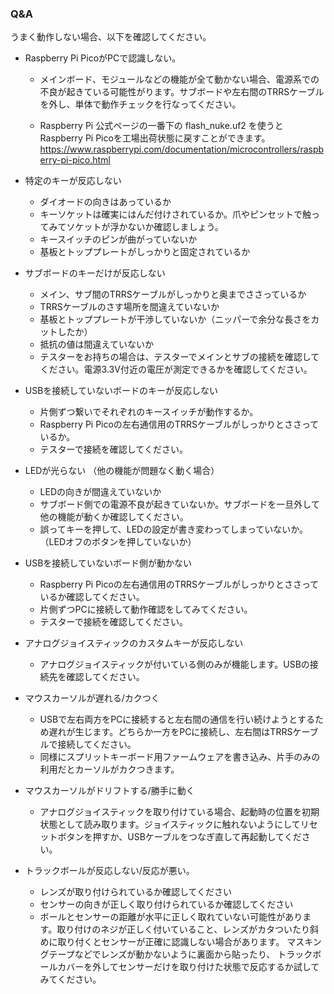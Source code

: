 <!-- ### Monkeypad Build Guide Top Page is here [English](01_build_guide.md)  -->

### Q&A
うまく動作しない場合、以下を確認してください。
- Raspberry Pi PicoがPCで認識しない。
  - メインボード、モジュールなどの機能が全て動かない場合、電源系での不良が起きている可能性がります。サブボードや左右間のTRRSケーブルを外し、単体で動作チェックを行なってください。

  - Raspberry Pi 公式ページの一番下の flash_nuke.uf2 を使うとRaspberry Pi Picoを工場出荷状態に戻すことができます。
https://www.raspberrypi.com/documentation/microcontrollers/raspberry-pi-pico.html

- 特定のキーが反応しない
  - ダイオードの向きはあっているか
  - キーソケットは確実にはんだ付けされているか。爪やピンセットで触ってみてソケットが浮かないか確認しましょう。
  - キースイッチのピンが曲がっていないか
  - 基板とトッププレートがしっかりと固定されているか

- サブボードのキーだけが反応しない
  - メイン、サブ間のTRRSケーブルがしっかりと奥までささっているか
  - TRRSケーブルのさす場所を間違えていないか
  - 基板とトッププレートが干渉していないか（ニッパーで余分な長さをカットしたか）
  - 抵抗の値は間違えていないか
  - テスターをお持ちの場合は、テスターでメインとサブの接続を確認してください。電源3.3V付近の電圧が測定できるかを確認してください。

- USBを接続していないボードのキーが反応しない
  - 片側ずつ繋いでそれぞれのキースイッチが動作するか。
  - Raspberry Pi Picoの左右通信用のTRRSケーブルがしっかりとささっているか。
  - テスターで接続を確認してください。

- LEDが光らない
（他の機能が問題なく動く場合）
  - LEDの向きが間違えていないか
  - サブボード側での電源不良が起きていないか。サブボードを一旦外して他の機能が動くか確認してください。
  - 誤ってキーを押して、LEDの設定が書き変わってしまっていないか。（LEDオフのボタンを押していないか）

- USBを接続していないボード側が動かない
  - Raspberry Pi Picoの左右通信用のTRRSケーブルがしっかりとささっているか確認してください。
  - 片側ずつPCに接続して動作確認をしてみてください。
  - テスターで接続を確認してください。

- アナログジョイスティックのカスタムキーが反応しない
  - アナログジョイスティックが付いている側のみが機能します。USBの接続先を確認してください。

- マウスカーソルが遅れる/カクつく
  - USBで左右両方をPCに接続すると左右間の通信を行い続けようとするため遅れが生じます。どちらか一方をPCに接続し、左右間はTRRSケーブルで接続してください。
  - 同様にスプリットキーボード用ファームウェアを書き込み、片手のみの利用だとカーソルがカクつきます。

- マウスカーソルがドリフトする/勝手に動く
  - アナログジョイスティックを取り付けている場合、起動時の位置を初期状態として読み取ります。ジョイスティックに触れないようにしてリセットボタンを押すか、USBケーブルをつなぎ直して再起動してください。

- トラックボールが反応しない/反応が悪い。
  - レンズが取り付けられているか確認してください
  - センサーの向きが正しく取り付けられているか確認してください
  - ボールとセンサーの距離が水平に正しく取れていない可能性があります。取り付けのネジが正しく付いていること、レンズがカタついたり斜めに取り付くとセンサーが正確に認識しない場合があります。
  マスキングテープなどでレンズが動かないように裏面から貼ったり、
  トラックボールカバーを外してセンサーだけを取り付けた状態で反応するか試してみてください。
